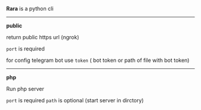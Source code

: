 **Rara** is a python cli
***

**public**

return public https url (ngrok)

``port`` is required

for config telegram bot use ``token`` ( bot token or path of file with bot token)

***

**php**

Run php server

``port`` is required
``path`` is optional (start server in dirctory)